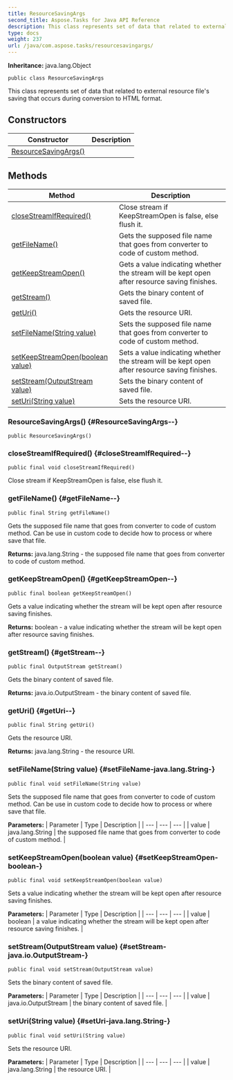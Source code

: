 ```yaml
---
title: ResourceSavingArgs
second_title: Aspose.Tasks for Java API Reference
description: This class represents set of data that related to external resource files saving that occurs during conversion to HTML format.
type: docs
weight: 237
url: /java/com.aspose.tasks/resourcesavingargs/
---
```


**Inheritance:**
java.lang.Object
```
public class ResourceSavingArgs
```

This class represents set of data that related to external resource file's saving that occurs during conversion to HTML format.
## Constructors

| Constructor | Description |
| --- | --- |
| [ResourceSavingArgs()](#ResourceSavingArgs--) |  |
## Methods

| Method | Description |
| --- | --- |
| [closeStreamIfRequired()](#closeStreamIfRequired--) | Close stream if KeepStreamOpen is false, else flush it. |
| [getFileName()](#getFileName--) | Gets the supposed file name that goes from converter to code of custom method. |
| [getKeepStreamOpen()](#getKeepStreamOpen--) | Gets a value indicating whether the stream will be kept open after resource saving finishes. |
| [getStream()](#getStream--) | Gets the binary content of saved file. |
| [getUri()](#getUri--) | Gets the resource URI. |
| [setFileName(String value)](#setFileName-java.lang.String-) | Sets the supposed file name that goes from converter to code of custom method. |
| [setKeepStreamOpen(boolean value)](#setKeepStreamOpen-boolean-) | Sets a value indicating whether the stream will be kept open after resource saving finishes. |
| [setStream(OutputStream value)](#setStream-java.io.OutputStream-) | Sets the binary content of saved file. |
| [setUri(String value)](#setUri-java.lang.String-) | Sets the resource URI. |
### ResourceSavingArgs() {#ResourceSavingArgs--}
```
public ResourceSavingArgs()
```


### closeStreamIfRequired() {#closeStreamIfRequired--}
```
public final void closeStreamIfRequired()
```


Close stream if KeepStreamOpen is false, else flush it.

### getFileName() {#getFileName--}
```
public final String getFileName()
```


Gets the supposed file name that goes from converter to code of custom method. Can be use in custom code to decide how to process or where save that file.

**Returns:**
java.lang.String - the supposed file name that goes from converter to code of custom method.
### getKeepStreamOpen() {#getKeepStreamOpen--}
```
public final boolean getKeepStreamOpen()
```


Gets a value indicating whether the stream will be kept open after resource saving finishes.

**Returns:**
boolean - a value indicating whether the stream will be kept open after resource saving finishes.
### getStream() {#getStream--}
```
public final OutputStream getStream()
```


Gets the binary content of saved file.

**Returns:**
java.io.OutputStream - the binary content of saved file.
### getUri() {#getUri--}
```
public final String getUri()
```


Gets the resource URI.

**Returns:**
java.lang.String - the resource URI.
### setFileName(String value) {#setFileName-java.lang.String-}
```
public final void setFileName(String value)
```


Sets the supposed file name that goes from converter to code of custom method. Can be use in custom code to decide how to process or where save that file.

**Parameters:**
| Parameter | Type | Description |
| --- | --- | --- |
| value | java.lang.String | the supposed file name that goes from converter to code of custom method. |

### setKeepStreamOpen(boolean value) {#setKeepStreamOpen-boolean-}
```
public final void setKeepStreamOpen(boolean value)
```


Sets a value indicating whether the stream will be kept open after resource saving finishes.

**Parameters:**
| Parameter | Type | Description |
| --- | --- | --- |
| value | boolean | a value indicating whether the stream will be kept open after resource saving finishes. |

### setStream(OutputStream value) {#setStream-java.io.OutputStream-}
```
public final void setStream(OutputStream value)
```


Sets the binary content of saved file.

**Parameters:**
| Parameter | Type | Description |
| --- | --- | --- |
| value | java.io.OutputStream | the binary content of saved file. |

### setUri(String value) {#setUri-java.lang.String-}
```
public final void setUri(String value)
```


Sets the resource URI.

**Parameters:**
| Parameter | Type | Description |
| --- | --- | --- |
| value | java.lang.String | the resource URI. |


